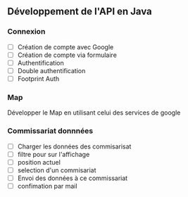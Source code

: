 ## Développement de l'API en Java

### Connexion

- [ ] Création de compte avec Google
- [ ] Création de compte via formulaire
- [ ] Authentification
- [ ] Double authentification
- [ ] Footprint Auth

### Map 
Développer le Map en utilisant celui des services de google 

### Commissariat donnnées 

- [ ] Charger les données des commisarisat
- [ ] filtre pour sur l'affichage 
- [ ] position actuel
- [ ] selection d'un commisariat 
- [ ] Envoi des données à ce commissariat
- [ ] confimation par mail
